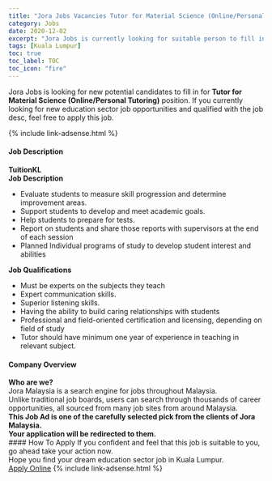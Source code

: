 ```yaml
---
title: "Jora Jobs Vacancies Tutor for Material Science (Online/Personal Tutoring)" 
category: Jobs 
date: 2020-12-02 
excerpt: "Jora Jobs is currently looking for suitable person to fill in the Tutor for Material Science (Online/Personal Tutoring) which positioned at Kuala Lumpur" 
tags: [Kuala Lumpur] 
toc: true 
toc_label: TOC 
toc_icon: "fire" 
--- 
```


<p>Jora Jobs is looking for new potential candidates to fill in for <b>Tutor for Material Science (Online/Personal Tutoring)</b> position. If you currently looking for new education sector job opportunities and qualified with the job desc, feel free to apply this job.
</p>{% include link-adsense.html %} 
 <div><div><div><h4>Job Description</h4></div></div><div><div><span><div><div><strong>TuitionKL</strong></div><div><div><strong>Job Description</strong></div><ul><li>Evaluate students to measure skill progression and determine improvement areas.</li><li>Support students to develop and meet academic goals.</li><li>Help students to prepare for tests.</li><li>Report on students and share those reports with supervisors at the end of each session</li><li>Planned Individual programs of study to develop student interest and abilities</li></ul><div><div><strong>Job Qualifications</strong></div><ul><li>Must be experts on the subjects they teach</li><li>Expert communication skills.</li><li>Superior listening skills.</li><li>Having the ability to build caring relationships with students</li><li>Professional and field-oriented certification and licensing, depending on field of study</li><li>Tutor should have minimum one year of experience in teaching in relevant subject.</li></ul></div></div></div></span></div></div></div> 
<div><div><div><h4>Company Overview</h4></div></div><div><div><span><div><div>
<strong>Who are we?</strong></div>
<div>
	Jora Malaysia is a search engine for jobs throughout Malaysia.<br>
	Unlike traditional job boards, users can search through thousands of career opportunities, all sourced from many job sites from around Malaysia.&#160;</div>
<div>
<div>
<strong>This Job Ad is one of the carefully selected pick from the clients of Jora Malaysia.</strong></div>
<div>
<strong>Your application will be redirected to them.</strong></div>
</div></div></span></div></div></div> 
#### How To Apply 
If you confident and feel that this job is suitable to you, go ahead take your action now. <br/> 
Hope you find your dream education sector job in Kuala Lumpur. <br/> 
<a href="https://www.jobstreet.com.my/en/job/tutor-for-material-science-online-personal-tutoring-4435671?jobId=jobstreet-my-job-4435671&sectionRank=26&token=0~e326ce51-e675-432f-9064-750f31009504&fr=SRP%20View%20In%20New%20Ta" class="btn btn--info" target="_blank" rel="nofollow noopenner">Apply Online</a> 
{% include link-adsense.html %} 
